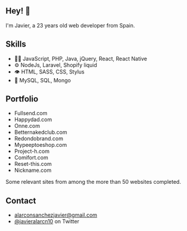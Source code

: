 ## Hey! 👋
I'm Javier, a 23 years old web developer from Spain.

## Skills
- 👨‍💻 JavaScript, PHP, Java, jQuery, React, React Native
- ⚙️ NodeJs, Laravel, Shopify liquid
- 👁️ HTML, SASS, CSS, Stylus
- 💽 MySQL, SQL, Mongo

## Portfolio
- Fullsend.com
- Happydad.com
- Onne.com
- Betternakedclub.com
- Redondobrand.com
- Mypeeptoeshop.com
- Project-h.com
- Comifort.com
- Reset-this.com
- Nickname.com

Some relevant sites from among the more than 50 websites completed.


## Contact
- [alarconsanchezjavier@gmail.com](mailto:alarconsanchezjavier@gmail.com)
- [@javieralarcn10](https://twitter.com/javieralarcn10) on Twitter
